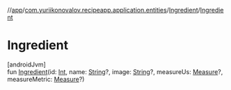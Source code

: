 //[app](../../../index.md)/[com.yuriikonovalov.recipeapp.application.entities](../index.md)/[Ingredient](index.md)/[Ingredient](-ingredient.md)

# Ingredient

[androidJvm]\
fun [Ingredient](-ingredient.md)(id: [Int](https://kotlinlang.org/api/latest/jvm/stdlib/kotlin/-int/index.html), name: [String](https://kotlinlang.org/api/latest/jvm/stdlib/kotlin/-string/index.html)?, image: [String](https://kotlinlang.org/api/latest/jvm/stdlib/kotlin/-string/index.html)?, measureUs: [Measure](../-measure/index.md)?, measureMetric: [Measure](../-measure/index.md)?)
